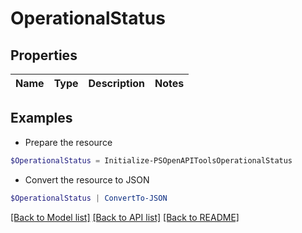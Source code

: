 # OperationalStatus
## Properties

Name | Type | Description | Notes
------------ | ------------- | ------------- | -------------

## Examples

- Prepare the resource
```powershell
$OperationalStatus = Initialize-PSOpenAPIToolsOperationalStatus 
```

- Convert the resource to JSON
```powershell
$OperationalStatus | ConvertTo-JSON
```

[[Back to Model list]](../README.md#documentation-for-models) [[Back to API list]](../README.md#documentation-for-api-endpoints) [[Back to README]](../README.md)

